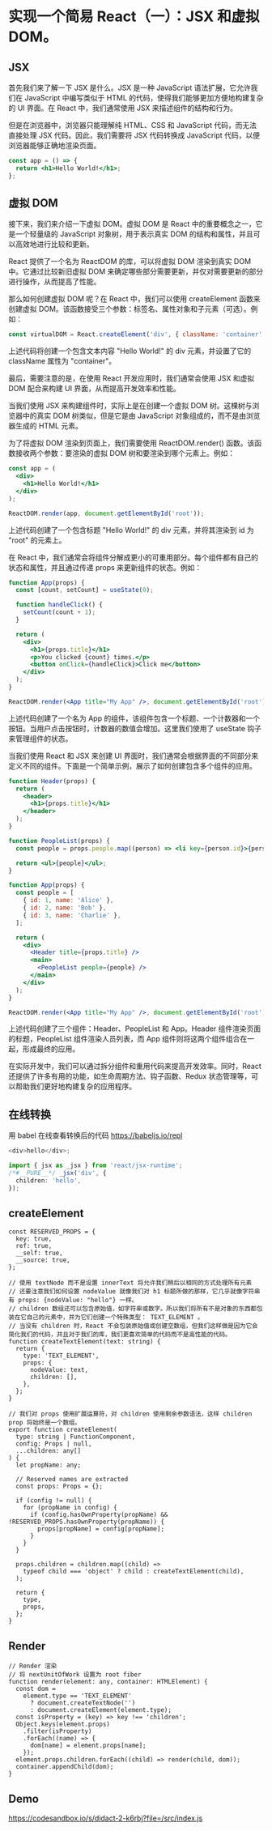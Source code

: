 # 实现一个简易 React（一）：JSX 和虚拟 DOM。

## JSX

首先我们来了解一下 JSX 是什么。JSX 是一种 JavaScript 语法扩展，它允许我们在 JavaScript 中编写类似于 HTML 的代码，使得我们能够更加方便地构建复杂的 UI 界面。在 React 中，我们通常使用 JSX 来描述组件的结构和行为。

但是在浏览器中，浏览器只能理解纯 HTML、CSS 和 JavaScript 代码，而无法直接处理 JSX 代码。因此，我们需要将 JSX 代码转换成 JavaScript 代码，以便浏览器能够正确地渲染页面。

```jsx | pure
const app = () => {
  return <h1>Hello World!</h1>;
};
```

## 虚拟 DOM

接下来，我们来介绍一下虚拟 DOM。虚拟 DOM 是 React 中的重要概念之一，它是一个轻量级的 JavaScript 对象树，用于表示真实 DOM 的结构和属性，并且可以高效地进行比较和更新。

React 提供了一个名为 ReactDOM 的库，可以将虚拟 DOM 渲染到真实 DOM 中。它通过比较新旧虚拟 DOM 来确定哪些部分需要更新，并仅对需要更新的部分进行操作，从而提高了性能。

那么如何创建虚拟 DOM 呢？在 React 中，我们可以使用 createElement 函数来创建虚拟 DOM。该函数接受三个参数：标签名、属性对象和子元素（可选）。例如：

```jsx | pure
const virtualDOM = React.createElement('div', { className: 'container' }, 'Hello World!');
```

上述代码将创建一个包含文本内容 "Hello World!" 的 div 元素，并设置了它的 className 属性为 "container"。

最后，需要注意的是，在使用 React 开发应用时，我们通常会使用 JSX 和虚拟 DOM 配合来构建 UI 界面，从而提高开发效率和性能。

当我们使用 JSX 来构建组件时，实际上是在创建一个虚拟 DOM 树。这棵树与浏览器中的真实 DOM 树类似，但是它是由 JavaScript 对象组成的，而不是由浏览器生成的 HTML 元素。

为了将虚拟 DOM 渲染到页面上，我们需要使用 ReactDOM.render() 函数。该函数接收两个参数：要渲染的虚拟 DOM 树和要渲染到哪个元素上。例如：

```jsx | pure
const app = (
  <div>
    <h1>Hello World!</h1>
  </div>
);

ReactDOM.render(app, document.getElementById('root'));
```

上述代码创建了一个包含标题 "Hello World!" 的 div 元素，并将其渲染到 id 为 "root" 的元素上。

在 React 中，我们通常会将组件分解成更小的可重用部分。每个组件都有自己的状态和属性，并且通过传递 props 来更新组件的状态。例如：

```jsx | pure
function App(props) {
  const [count, setCount] = useState(0);

  function handleClick() {
    setCount(count + 1);
  }

  return (
    <div>
      <h1>{props.title}</h1>
      <p>You clicked {count} times.</p>
      <button onClick={handleClick}>Click me</button>
    </div>
  );
}

ReactDOM.render(<App title="My App" />, document.getElementById('root'));
```

上述代码创建了一个名为 App 的组件，该组件包含一个标题、一个计数器和一个按钮。当用户点击按钮时，计数器的数值会增加。这里我们使用了 useState 钩子来管理组件的状态。

当我们使用 React 和 JSX 来创建 UI 界面时，我们通常会根据界面的不同部分来定义不同的组件。下面是一个简单示例，展示了如何创建包含多个组件的应用。

```jsx | pure
function Header(props) {
  return (
    <header>
      <h1>{props.title}</h1>
    </header>
  );
}

function PeopleList(props) {
  const people = props.people.map((person) => <li key={person.id}>{person.name}</li>);

  return <ul>{people}</ul>;
}

function App(props) {
  const people = [
    { id: 1, name: 'Alice' },
    { id: 2, name: 'Bob' },
    { id: 3, name: 'Charlie' },
  ];

  return (
    <div>
      <Header title={props.title} />
      <main>
        <PeopleList people={people} />
      </main>
    </div>
  );
}

ReactDOM.render(<App title="My App" />, document.getElementById('root'));
```

上述代码创建了三个组件：Header、PeopleList 和 App。Header 组件渲染页面的标题，PeopleList 组件渲染人员列表，而 App 组件则将这两个组件组合在一起，形成最终的应用。

在实际开发中，我们可以通过拆分组件和重用代码来提高开发效率。同时，React 还提供了许多有用的功能，如生命周期方法、钩子函数、Redux 状态管理等，可以帮助我们更好地构建复杂的应用程序。

## 在线转换

用 babel 在线查看转换后的代码 https://babeljs.io/repl

```ts | pure
<div>hello</div>;

import { jsx as _jsx } from 'react/jsx-runtime';
/*#__PURE__*/ _jsx('div', {
  children: 'hello',
});
```

## createElement

```tsx | pure
const RESERVED_PROPS = {
  key: true,
  ref: true,
  __self: true,
  __source: true,
};

// 使用 textNode 而不是设置 innerText 将允许我们稍后以相同的方式处理所有元素
// 还要注意我们如何设置 nodeValue 就像我们对 h1 标题所做的那样，它几乎就像字符串有 props: {nodeValue: "hello"} 一样。
// children 数组还可以包含原始值，如字符串或数字。所以我们将所有不是对象的东西都包装在它自己的元素中，并为它们创建一个特殊类型： TEXT_ELEMENT 。
// 当没有 children 时，React 不会包装原始值或创建空数组，但我们这样做是因为它会简化我们的代码，并且对于我们的库，我们更喜欢简单的代码而不是高性能的代码。
function createTextElement(text: string) {
  return {
    type: 'TEXT_ELEMENT',
    props: {
      nodeValue: text,
      children: [],
    },
  };
}

// 我们对 props 使用扩展运算符，对 children 使用剩余参数语法，这样 children prop 将始终是一个数组。
export function createElement(
  type: string | FunctionComponent,
  config: Props | null,
  ...children: any[]
) {
  let propName: any;

  // Reserved names are extracted
  const props: Props = {};

  if (config != null) {
    for (propName in config) {
      if (config.hasOwnProperty(propName) && !RESERVED_PROPS.hasOwnProperty(propName)) {
        props[propName] = config[propName];
      }
    }
  }

  props.children = children.map((child) =>
    typeof child === 'object' ? child : createTextElement(child),
  );

  return {
    type,
    props,
  };
}
```

## Render

```tsx | pure
// Render 渲染
// 将 nextUnitOfWork 设置为 root fiber
function render(element: any, container: HTMLElement) {
  const dom =
    element.type == 'TEXT_ELEMENT'
      ? document.createTextNode('')
      : document.createElement(element.type);
  const isProperty = (key) => key !== 'children';
  Object.keys(element.props)
    .filter(isProperty)
    .forEach((name) => {
      dom[name] = element.props[name];
    });
  element.props.children.forEach((child) => render(child, dom));
  container.appendChild(dom);
}
```

## Demo

https://codesandbox.io/s/didact-2-k6rbj?file=/src/index.js
